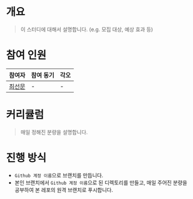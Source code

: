 # 개요
> 이 스터디에 대해서 설명합니다. (e.g. 모집 대상, 예상 효과 등)

# 참여 인원
| 참여자 | 참여 동기 | 각오 |
| --- | --- | --- |
| [최선문](https://github.com/ChoiSeonMun) | - | - |

# 커리큘럼
> 매일 정해진 분량을 설명합니다.

# 진행 방식
- `Github 계정 이름`으로 브랜치를 만듭니다.
- 본인 브랜치에서 `Github 계정 이름`으로 된 디렉토리를 만들고, 매일 주어진 분량을 공부하여 본 레포의 원격 브랜치로 푸시합니다.
